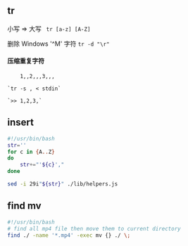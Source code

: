 ## tr
小写 => 大写  ` tr [a-z] [A-Z]`

删除 Windows '^M' 字符 `tr -d "\r"`

#### 压缩重复字符
```
​    1,,2,,,3,,,

`tr -s , < stdin`

`>> 1,2,3,`
```

## insert
```sh
#!/usr/bin/bash
str=''
for c in {A..Z}
do
    str+="'${c}',"
done

sed -i 29i"${str}" ./lib/helpers.js
```

## find mv
```sh
#!/usr/bin/bash
# find all mp4 file then move them to current directory
find ./ -name '*.mp4' -exec mv {} ./ \;
```
